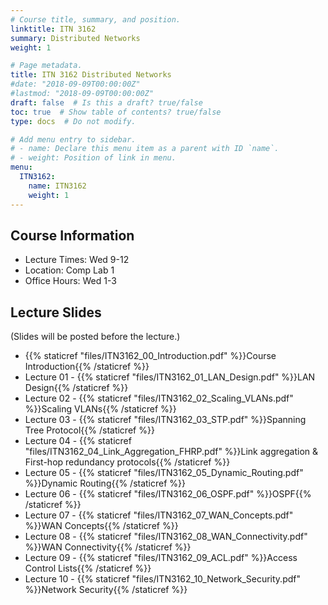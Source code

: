 ```yaml
---
# Course title, summary, and position.
linktitle: ITN 3162
summary: Distributed Networks
weight: 1

# Page metadata.
title: ITN 3162 Distributed Networks
#date: "2018-09-09T00:00:00Z"
#lastmod: "2018-09-09T00:00:00Z"
draft: false  # Is this a draft? true/false
toc: true  # Show table of contents? true/false
type: docs  # Do not modify.

# Add menu entry to sidebar.
# - name: Declare this menu item as a parent with ID `name`.
# - weight: Position of link in menu.
menu:
  ITN3162:
    name: ITN3162
    weight: 1
---
```


## Course Information

- Lecture Times: Wed 9-12
- Location: Comp Lab 1
- Office Hours: Wed 1-3

<!--
## Continuous Feedback
You can provide continuous feedback on lectures, subject matters and performance of the lecturer anonymously through this [Online Feedback Form](https://goo.gl/forms/0QkX4MapDyZp69ts2).
-->
 
## Lecture Slides
(Slides will be posted before the lecture.)

- {{% staticref "files/ITN3162_00_Introduction.pdf" %}}Course Introduction{{% /staticref %}}
- Lecture 01 - {{% staticref "files/ITN3162_01_LAN_Design.pdf" %}}LAN Design{{% /staticref %}}
- Lecture 02 - {{% staticref "files/ITN3162_02_Scaling_VLANs.pdf" %}}Scaling VLANs{{% /staticref %}}
- Lecture 03 - {{% staticref "files/ITN3162_03_STP.pdf" %}}Spanning Tree Protocol{{% /staticref %}}
- Lecture 04 - {{% staticref "files/ITN3162_04_Link_Aggregation_FHRP.pdf" %}}Link aggregation & First-hop redundancy protocols{{% /staticref %}}
- Lecture 05 - {{% staticref "files/ITN3162_05_Dynamic_Routing.pdf" %}}Dynamic Routing{{% /staticref %}}
- Lecture 06 - {{% staticref "files/ITN3162_06_OSPF.pdf" %}}OSPF{{% /staticref %}}
- Lecture 07 - {{% staticref "files/ITN3162_07_WAN_Concepts.pdf" %}}WAN Concepts{{% /staticref %}}
- Lecture 08 - {{% staticref "files/ITN3162_08_WAN_Connectivity.pdf" %}}WAN Connectivity{{% /staticref %}}
- Lecture 09 - {{% staticref "files/ITN3162_09_ACL.pdf" %}}Access Control Lists{{% /staticref %}}
- Lecture 10 - {{% staticref "files/ITN3162_10_Network_Security.pdf" %}}Network Security{{% /staticref %}}
